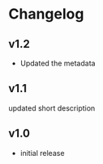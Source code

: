 # Changelog

## v1.2

- Updated the metadata

## v1.1

updated short description

## v1.0

- initial release
